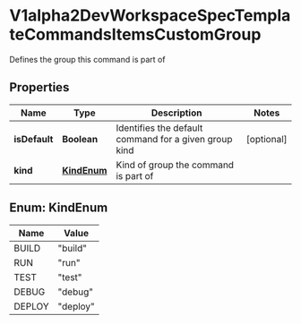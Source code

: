 

# V1alpha2DevWorkspaceSpecTemplateCommandsItemsCustomGroup

Defines the group this command is part of
## Properties

Name | Type | Description | Notes
------------ | ------------- | ------------- | -------------
**isDefault** | **Boolean** | Identifies the default command for a given group kind |  [optional]
**kind** | [**KindEnum**](#KindEnum) | Kind of group the command is part of | 



## Enum: KindEnum

Name | Value
---- | -----
BUILD | &quot;build&quot;
RUN | &quot;run&quot;
TEST | &quot;test&quot;
DEBUG | &quot;debug&quot;
DEPLOY | &quot;deploy&quot;




